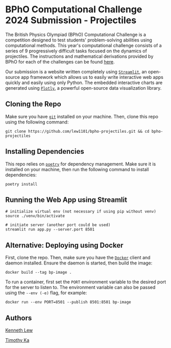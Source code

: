 # BPhO Computational Challenge 2024 Submission - Projectiles

The British Physics Olympiad (BPhO) Computational Challenge is a competition designed to test students' problem-solving abilities using computational methods. This year's computational challenge consists of a series of 9 progressively difficult tasks focused on the dynamics of projectiles. The instructions and mathematical derivations provided by BPhO for each of the challenges can be found [here](./res/instructions).

Our submission is a website written completely using [`Streamlit`](https://streamlit.io/), an open-source app framework which allows us to easily write interactive web apps quickly and easily using only Python. The embedded interactive charts are generated using [`Plotly`](https://plotly.com/python/), a powerful open-source data visualization library.

## Cloning the Repo

Make sure you have [`git`](https://git-scm.com/) installed on your machine. Then, clone this repo using the following command:

```shell
git clone https://github.com/lew1101/bpho-projectiles.git && cd bpho-projectiles
```

## Installing Dependencies

This repo relies on [`poetry`](https://python-poetry.org/) for dependency management. Make sure it is installed on your machine, then run the following command to install dependencies:

```shell
poetry install 
```

## Running the Web App using Streamlit

```shell
# initialize virtual env (not necessary if using pip without venv)
source ./venv/bin/activate

# initiate server (another port could be used)
streamlit run app.py --server.port 8501
```

## Alternative: Deploying using Docker

First, clone the repo. Then, make sure you have the [`Docker`](https://docs.docker.com/) client and daemon installed. Ensure the daemon is started, then build the image:

```shell
docker build --tag bp-image .
```

To run a container, first set the `PORT` environment variable to the desired port for the server to listen to. The environment variable can also be passed using the `--env (-e)` flag, for example:

```shell
docker run --env PORT=8501 --publish 8501:8501 bp-image
```

## Authors

[Kenneth Lew](https://github.com/lew1101)

[Timothy Ka](https://github.com/TimothyKa100)
